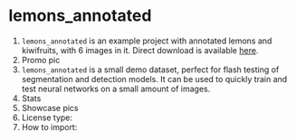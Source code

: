 # lemons_annotated
 1. `lemons_annotated` is an example project with annotated lemons and kiwifruits, with 6 images in it. Direct download is available 
[here](x).
2. Promo pic
3. `lemons_annotated` is a small demo dataset, perfect for flash testing of segmentation and detection models. It can be used to quickly train and test neural networks on a small amount of images.
4. Stats
5. Showcase pics
6. License type: 
7. How to import:

